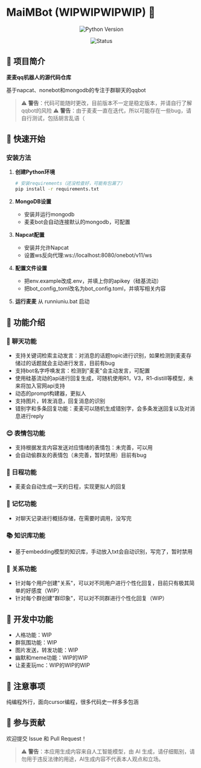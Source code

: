 # MaiMBot (WIPWIPWIPWIP) 🤖


<div align="center">

![Python Version](https://img.shields.io/badge/Python-3.x-blue)
<!-- ![License](https://img.shields.io/badge/license-MIT-green) -->
![Status](https://img.shields.io/badge/状态-开发中-yellow)

</div>

## 📝 项目简介

**麦麦qq机器人的源代码仓库**

基于napcat、nonebot和mongodb的专注于群聊天的qqbot

> ⚠️ **警告**：代码可能随时更改，目前版本不一定是稳定版本，并请自行了解qqbot的风险
> ⚠️ **警告**：由于麦麦一直在迭代，所以可能存在一些bug，请自行测试，包括胡言乱语（

## 🚀 快速开始

### 安装方法

1. **创建Python环境**
   ```bash
   # 安装requirements（还没检查好，可能有包漏了）
   pip install -r requirements.txt
   ```

2. **MongoDB设置**
   - 安装并运行mongodb
   - 麦麦bot会自动连接默认的mongodb，可配置

3. **Napcat配置**
   - 安装并允许Napcat
   - 设置ws反向代理:ws://localhost:8080/onebot/v11/ws

4. **配置文件设置**
   - 把env.example改成.env，并填上你的apikey（硅基流动）
   - 把bot_config_toml改名为bot_config.toml，并填写相关内容

5. **运行麦麦**
      从 runniuniu.bat 启动

## 🎯 功能介绍

### 💬 聊天功能
- 支持关键词检索主动发言：对消息的话题topic进行识别，如果检测到麦麦存储过的话题就会主动进行发言，目前有bug
- 支持bot名字呼唤发言：检测到"麦麦"会主动发言，可配置
- 使用硅基流动的api进行回复生成，可随机使用R1，V3，R1-distill等模型，未来将加入官网api支持
- 动态的prompt构建器，更拟人
- 支持图片，转发消息，回复消息的识别
- 错别字和多条回复功能：麦麦可以随机生成错别字，会多条发送回复以及对消息进行reply

### 😊 表情包功能
- 支持根据发言内容发送对应情绪的表情包：未完善，可以用
- 会自动偷群友的表情包（未完善，暂时禁用）目前有bug

### 📅 日程功能
- 麦麦会自动生成一天的日程，实现更拟人的回复

### 🧠 记忆功能
- 对聊天记录进行概括存储，在需要时调用，没写完

### 📚 知识库功能
- 基于embedding模型的知识库，手动放入txt会自动识别，写完了，暂时禁用

### 👥 关系功能
- 针对每个用户创建"关系"，可以对不同用户进行个性化回复，目前只有极其简单的好感度（WIP）
- 针对每个群创建"群印象"，可以对不同群进行个性化回复（WIP）

## 🚧 开发中功能
- 人格功能：WIP
- 群氛围功能：WIP
- 图片发送，转发功能：WIP
- 幽默和meme功能：WIP的WIP
- 让麦麦玩mc：WIP的WIP的WIP

## 📌 注意事项
纯编程外行，面向cursor编程，很多代码史一样多多包涵

## 🤝 参与贡献
欢迎提交 Issue 和 Pull Request！

> ⚠️ **警告**：本应用生成内容来自人工智能模型，由 AI 生成，请仔细甄别，请勿用于违反法律的用途，AI生成内容不代表本人观点和立场。